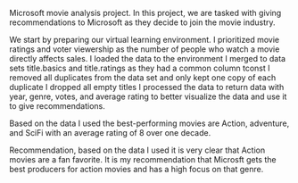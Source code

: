 
Microsoft movie analysis project.
In this project, we are tasked with giving recommendations to Microsoft as they decide to join the movie industry.

We start by preparing our virtual learning environment.
I prioritized movie ratings and voter viewership as the number of people who watch a movie directly affects sales.
I loaded the data to the environment
I merged to data sets title.basics and title.ratings as they had a common column tconst
I removed all duplicates from the data set and only kept one copy of each duplicate
I dropped all empty titles 
I processed the data to return data with year, genre, votes, and average rating to better visualize the data and use it to give recommendations.


Based on the data I used the best-performing movies are Action, adventure, and SciFi with an average rating of 8 over one decade.

Recommendation, based on the data I used it is very clear that Action movies are a fan favorite. It is my recommendation that Microsft gets the best producers for action movies and has a high focus on that genre.









































